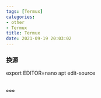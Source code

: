 ```yaml
---
tags: [Termux]
categories: 
- other
- Termux
title: Termux
date: 2021-09-19 20:03:02
---
```


### 换源
export EDITOR=nano
apt edit-source
### 。。。